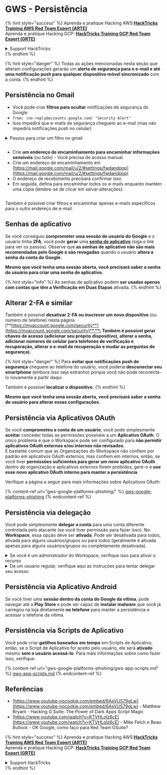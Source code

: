 # GWS - Persistência

{% hint style="success" %}
Aprenda e pratique Hacking AWS:<img src="../../.gitbook/assets/image (1) (1) (1).png" alt="" data-size="line">[**HackTricks Training AWS Red Team Expert (ARTE)**](https://training.hacktricks.xyz/courses/arte)<img src="../../.gitbook/assets/image (1) (1) (1).png" alt="" data-size="line">\
Aprenda e pratique Hacking GCP: <img src="../../.gitbook/assets/image (2).png" alt="" data-size="line">[**HackTricks Training GCP Red Team Expert (GRTE)**<img src="../../.gitbook/assets/image (2).png" alt="" data-size="line">](https://training.hacktricks.xyz/courses/grte)

<details>

<summary>Support HackTricks</summary>

* Confira os [**planos de assinatura**](https://github.com/sponsors/carlospolop)!
* **Junte-se ao** 💬 [**grupo do Discord**](https://discord.gg/hRep4RUj7f) ou ao [**grupo do telegram**](https://t.me/peass) ou **siga**-nos no **Twitter** 🐦 [**@hacktricks\_live**](https://twitter.com/hacktricks_live)**.**
* **Compartilhe truques de hacking enviando PRs para os repositórios do** [**HackTricks**](https://github.com/carlospolop/hacktricks) e [**HackTricks Cloud**](https://github.com/carlospolop/hacktricks-cloud).

</details>
{% endhint %}

{% hint style="danger" %}
Todas as ações mencionadas nesta seção que alteram configurações gerarão um **alerta de segurança para o e-mail e até uma notificação push para qualquer dispositivo móvel sincronizado** com a conta.
{% endhint %}

## **Persistência no Gmail**

* Você pode criar **filtros para ocultar** notificações de segurança do Google
* `from: (no-reply@accounts.google.com) "Security Alert"`
* Isso impedirá que e-mails de segurança cheguem ao e-mail (mas não impedirá notificações push no celular)

<details>

<summary>Passos para criar um filtro no gmail</summary>

(Instruções [**aqui**](https://support.google.com/mail/answer/6579))

1. Abra [Gmail](https://mail.google.com/).
2. Na caixa de pesquisa na parte superior, clique em Mostrar opções de pesquisa ![photos tune](https://lh3.googleusercontent.com/cD6YR_YvqXqNKxrWn2NAWkV6tjJtg8vfvqijKT1_9zVCrl2sAx9jROKhLqiHo2ZDYTE=w36).
3. Insira seus critérios de pesquisa. Se você quiser verificar se sua pesquisa funcionou corretamente, veja quais e-mails aparecem clicando em **Pesquisar**.
4. Na parte inferior da janela de pesquisa, clique em **Criar filtro**.
5. Escolha o que você gostaria que o filtro fizesse.
6. Clique em **Criar filtro**.

Verifique seu filtro atual (para excluí-los) em [https://mail.google.com/mail/u/0/#settings/filters](https://mail.google.com/mail/u/0/#settings/filters)

</details>

<figure><img src="../../.gitbook/assets/image (331).png" alt=""><figcaption></figcaption></figure>

* Crie **um endereço de encaminhamento para encaminhar informações sensíveis** (ou tudo) - Você precisa de acesso manual.
* Crie um endereço de encaminhamento em [https://mail.google.com/mail/u/2/#settings/fwdandpop](https://mail.google.com/mail/u/2/#settings/fwdandpop)
* O endereço de recebimento precisará confirmar isso
* Em seguida, defina para encaminhar todos os e-mails enquanto mantém uma cópia (lembre-se de clicar em salvar alterações):

<figure><img src="../../.gitbook/assets/image (332).png" alt=""><figcaption></figcaption></figure>

Também é possível criar filtros e encaminhar apenas e-mails específicos para o outro endereço de e-mail.

## Senhas de aplicativo

Se você conseguiu **comprometer uma sessão de usuário do Google** e o usuário tinha **2FA**, você pode **gerar** uma [**senha de aplicativo**](https://support.google.com/accounts/answer/185833?hl=en) (siga o link para ver os passos). Observe que **as senhas de aplicativo não são mais recomendadas pelo Google e são revogadas** quando o usuário **altera a senha da conta do Google.**

**Mesmo que você tenha uma sessão aberta, você precisará saber a senha do usuário para criar uma senha de aplicativo.**

{% hint style="info" %}
As senhas de aplicativo podem **ser usadas apenas com contas que têm a Verificação em Duas Etapas** ativada.
{% endhint %}

## Alterar 2-FA e similar

Também é possível **desativar 2-FA ou inscrever um novo dispositivo** (ou número de telefone) nesta página [**https://myaccount.google.com/security**](https://myaccount.google.com/security)**.**\
**Também é possível gerar chaves de acesso (adicionar seu próprio dispositivo), alterar a senha, adicionar números de celular para telefones de verificação e recuperação, alterar o e-mail de recuperação e mudar as perguntas de segurança).**

{% hint style="danger" %}
Para **evitar que notificações push de segurança** cheguem ao telefone do usuário, você poderia **desconectar seu smartphone** (embora isso seja estranho) porque você não pode reconectá-lo novamente a partir daqui.

Também é possível **localizar o dispositivo.**
{% endhint %}

**Mesmo que você tenha uma sessão aberta, você precisará saber a senha do usuário para alterar essas configurações.**

## Persistência via Aplicativos OAuth

Se você **comprometeu a conta de um usuário**, você pode simplesmente **aceitar** conceder todas as permissões possíveis a um **Aplicativo OAuth**. O único problema é que o Workspace pode ser configurado para **não permitir aplicativos OAuth externos e/ou internos não revisados.**\
É bastante comum que as Organizações do Workspace não confiem por padrão em aplicativos OAuth externos, mas confiem em internos, então, se você tiver **permissões suficientes para gerar um novo aplicativo OAuth** dentro da organização e aplicativos externos forem proibidos, gere-o e **use esse novo aplicativo OAuth interno para manter a persistência**.

Verifique a página a seguir para mais informações sobre Aplicativos OAuth:

{% content-ref url="gws-google-platforms-phishing/" %}
[gws-google-platforms-phishing](gws-google-platforms-phishing/)
{% endcontent-ref %}

## Persistência via delegação

Você pode simplesmente **delegar a conta** para uma conta diferente controlada pelo atacante (se você tiver permissão para fazer isso). No **Workspace**, essa opção deve ser **ativada**. Pode ser desativada para todos, ativada para alguns usuários/grupos ou para todos (geralmente é ativada apenas para alguns usuários/grupos ou completamente desativada).

<details>

<summary>Se você é um administrador do Workspace, verifique isso para ativar o recurso</summary>

(Informações [copiadas da documentação](https://support.google.com/a/answer/7223765))

Como administrador da sua organização (por exemplo, seu trabalho ou escola), você controla se os usuários podem delegar acesso à sua conta do Gmail. Você pode permitir que todos tenham a opção de delegar sua conta. Ou, apenas permitir que pessoas de certos departamentos configurem a delegação. Por exemplo, você pode:

* Adicionar um assistente administrativo como delegado na sua conta do Gmail para que ele possa ler e enviar e-mails em seu nome.
* Adicionar um grupo, como seu departamento de vendas, em Grupos como delegado para dar a todos acesso a uma conta do Gmail.

Os usuários só podem delegar acesso a outro usuário na mesma organização, independentemente de seu domínio ou unidade organizacional.

#### Limites e restrições de delegação

* **Permitir que os usuários concedam acesso à sua caixa de entrada a um grupo do Google** opção: Para usar essa opção, ela deve ser ativada para a OU da conta delegada e para a OU de cada membro do grupo. Membros do grupo que pertencem a uma OU sem essa opção ativada não podem acessar a conta delegada.
* Com o uso típico, 40 usuários delegados podem acessar uma conta do Gmail ao mesmo tempo. O uso acima da média por um ou mais delegados pode reduzir esse número.
* Processos automatizados que acessam frequentemente o Gmail também podem reduzir o número de delegados que podem acessar uma conta ao mesmo tempo. Esses processos incluem APIs ou extensões de navegador que acessam o Gmail com frequência.
* Uma única conta do Gmail suporta até 1.000 delegados únicos. Um grupo em Grupos conta como um delegado em relação ao limite.
* A delegação não aumenta os limites para uma conta do Gmail. Contas do Gmail com usuários delegados têm os limites e políticas padrão da conta do Gmail. Para detalhes, visite [Limites e políticas do Gmail](https://support.google.com/a/topic/28609).

#### Passo 1: Ativar a delegação do Gmail para seus usuários

**Antes de começar:** Para aplicar a configuração a certos usuários, coloque suas contas em uma [unidade organizacional](https://support.google.com/a/topic/1227584).

1.  [Faça login](https://admin.google.com/) no seu [console de administração do Google](https://support.google.com/a/answer/182076).

Faça login usando uma _conta de administrador_, não sua conta atual CarlosPolop@gmail.com
2. No console de administração, vá para Menu ![](https://storage.googleapis.com/support-kms-prod/JxKYG9DqcsormHflJJ8Z8bHuyVI5YheC0lAp)![e então](https://storage.googleapis.com/support-kms-prod/Th2Tx0uwPMOhsMPn7nRXMUo3vs6J0pto2DTn)![](https://storage.googleapis.com/support-kms-prod/ocGtUSENh4QebLpvZcmLcNRZyaTBcolMRSyl) **Apps**![e então](https://storage.googleapis.com/support-kms-prod/Th2Tx0uwPMOhsMPn7nRXMUo3vs6J0pto2DTn)**Google Workspace**![e então](https://storage.googleapis.com/support-kms-prod/Th2Tx0uwPMOhsMPn7nRXMUo3vs6J0pto2DTn)**Gmail**![e então](https://storage.googleapis.com/support-kms-prod/Th2Tx0uwPMOhsMPn7nRXMUo3vs6J0pto2DTn)**Configurações do usuário**.
3. Para aplicar a configuração a todos, deixe a unidade organizacional superior selecionada. Caso contrário, selecione uma [unidade organizacional](https://support.google.com/a/topic/1227584) filha.
4. Clique em **Delegação de e-mail**.
5. Marque a caixa **Permitir que os usuários deleguem acesso à sua caixa de entrada a outros usuários no domínio**.
6. (Opcional) Para permitir que os usuários especifiquem quais informações do remetente estão incluídas nas mensagens delegadas enviadas de sua conta, marque a caixa **Permitir que os usuários personalizem esta configuração**.
7. Selecione uma opção para as informações do remetente padrão que estão incluídas nas mensagens enviadas pelos delegados:
* **Mostrar o proprietário da conta e o delegado que enviou o e-mail**—As mensagens incluem os endereços de e-mail do proprietário da conta do Gmail e do delegado.
* **Mostrar apenas o proprietário da conta**—As mensagens incluem o endereço de e-mail apenas do proprietário da conta do Gmail. O endereço de e-mail do delegado não é incluído.
8. (Opcional) Para permitir que os usuários adicionem um grupo em Grupos como delegado, marque a caixa **Permitir que os usuários concedam acesso à sua caixa de entrada a um grupo do Google**.
9. Clique em **Salvar**. Se você configurou uma unidade organizacional filha, pode ser capaz de **Herdar** ou **Substituir** as configurações de uma unidade organizacional pai.
10. (Opcional) Para ativar a delegação do Gmail para outras unidades organizacionais, repita os passos 3–9.

As mudanças podem levar até 24 horas, mas normalmente acontecem mais rapidamente. [Saiba mais](https://support.google.com/a/answer/7514107)

#### Passo 2: Faça os usuários configurarem delegados para suas contas

Depois de ativar a delegação, seus usuários vão para as configurações do Gmail para atribuir delegados. Os delegados podem então ler, enviar e receber mensagens em nome do usuário.

Para detalhes, direcione os usuários para [Delegar e colaborar por e-mail](https://support.google.com/a/users/answer/138350).

</details>

<details>

<summary>De um usuário regular, verifique aqui as instruções para tentar delegar seu acesso</summary>

(Info copiada [**da documentação**](https://support.google.com/mail/answer/138350))

Você pode adicionar até 10 delegados.

Se você estiver usando o Gmail através do seu trabalho, escola ou outra organização:

* Você pode adicionar até 1000 delegados dentro da sua organização.
* Com o uso típico, 40 delegados podem acessar uma conta do Gmail ao mesmo tempo.
* Se você usar processos automatizados, como APIs ou extensões de navegador, alguns delegados podem acessar uma conta do Gmail ao mesmo tempo.

1. No seu computador, abra [Gmail](https://mail.google.com/). Você não pode adicionar delegados pelo aplicativo Gmail.
2. No canto superior direito, clique em Configurações ![Settings](https://lh3.googleusercontent.com/p3J-ZSPOLtuBBR_ofWTFDfdgAYQgi8mR5c76ie8XQ2wjegk7-yyU5zdRVHKybQgUlQ=w36-h36) ![e então](https://lh3.googleusercontent.com/3_l97rr0GvhSP2XV5OoCkV2ZDTIisAOczrSdzNCBxhIKWrjXjHucxNwocghoUa39gw=w36-h36) **Ver todas as configurações**.
3. Clique na aba **Contas e Importação** ou **Contas**.
4. Na seção "Conceder acesso à sua conta", clique em **Adicionar outra conta**. Se você estiver usando o Gmail através do seu trabalho ou escola, sua organização pode restringir a delegação de e-mail. Se você não ver essa configuração, entre em contato com seu administrador.
* Se você não ver Conceder acesso à sua conta, então está restrito.
5.  Insira o endereço de e-mail da pessoa que você deseja adicionar. Se você estiver usando o Gmail através do seu trabalho, escola ou outra organização, e seu administrador permitir, você pode inserir o endereço de e-mail de um grupo. Este grupo deve ter o mesmo domínio que sua organização. Membros externos do grupo são negados acesso à delegação.\
\
**Importante:** Se a conta que você delega é uma nova conta ou a senha foi redefinida, o administrador deve desativar a exigência de alterar a senha quando você fizer login pela primeira vez.

* [Saiba como um administrador pode criar um usuário](https://support.google.com/a/answer/33310).
* [Saiba como um administrador pode redefinir senhas](https://support.google.com/a/answer/33319).

6\. Clique em **Próximo passo** ![e então](https://lh3.googleusercontent.com/QbWcYKta5vh_4-OgUeFmK-JOB0YgLLoGh69P478nE6mKdfpWQniiBabjF7FVoCVXI0g=h36) **Enviar e-mail para conceder acesso**.

A pessoa que você adicionou receberá um e-mail pedindo para confirmar. O convite expira após uma semana.

Se você adicionou um grupo, todos os membros do grupo se tornarão delegados sem precisar confirmar.

Nota: Pode levar até 24 horas para que a delegação comece a ter efeito.

</details>

## Persistência via Aplicativo Android

Se você tiver uma **sessão dentro da conta do Google da vítima**, pode navegar até a **Play Store** e pode ser capaz de **instalar malware** que você já carregou na loja diretamente **no telefone** para manter a persistência e acessar o telefone da vítima.

## **Persistência via** Scripts de Aplicativo

Você pode criar **gatilhos baseados em tempo** em Scripts de Aplicativo, então, se o Script de Aplicativo for aceito pelo usuário, ele será **ativado** mesmo **sem o usuário acessá-lo**. Para mais informações sobre como fazer isso, verifique:

{% content-ref url="gws-google-platforms-phishing/gws-app-scripts.md" %}
[gws-app-scripts.md](gws-google-platforms-phishing/gws-app-scripts.md)
{% endcontent-ref %}

## Referências

* [https://www.youtube-nocookie.com/embed/6AsVUS79gLw](https://www.youtube-nocookie.com/embed/6AsVUS79gLw) - Matthew Bryant - Hacking G Suite: The Power of Dark Apps Script Magic
* [https://www.youtube.com/watch?v=KTVHLolz6cE](https://www.youtube.com/watch?v=KTVHLolz6cE) - Mike Felch e Beau Bullock - OK Google, como faço para Red Team GSuite?

{% hint style="success" %}
Aprenda e pratique Hacking AWS:<img src="../../.gitbook/assets/image (1) (1) (1).png" alt="" data-size="line">[**HackTricks Training AWS Red Team Expert (ARTE)**](https://training.hacktricks.xyz/courses/arte)<img src="../../.gitbook/assets/image (1) (1) (1).png" alt="" data-size="line">\
Aprenda e pratique Hacking GCP: <img src="../../.gitbook/assets/image (2).png" alt="" data-size="line">[**HackTricks Training GCP Red Team Expert (GRTE)**<img src="../../.gitbook/assets/image (2).png" alt="" data-size="line">](https://training.hacktricks.xyz/courses/grte)

<details>

<summary>Support HackTricks</summary>

* Confira os [**planos de assinatura**](https://github.com/sponsors/carlospolop)!
* **Junte-se ao** 💬 [**grupo do Discord**](https://discord.gg/hRep4RUj7f) ou ao [**grupo do telegram**](https://t.me/peass) ou **siga**-nos no **Twitter** 🐦 [**@hacktricks\_live**](https://twitter.com/hacktricks_live)**.**
* **Compartilhe truques de hacking enviando PRs para os repositórios do** [**HackTricks**](https://github.com/carlospolop/hacktricks) e [**HackTricks Cloud**](https://github.com/carlospolop/hacktricks-cloud).

</details>
{% endhint %}
